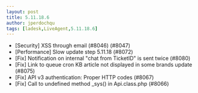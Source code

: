 ```yaml
---
layout: post
title: 5.11.18.6
author: jperdochqu
tags: [ladesk,LiveAgent,5.11.18.6]
---
```


- [Security] XSS through email (#8046) (#8047) 
- [Performance] Slow update step 5.11.18 (#8072)
- [Fix] Notification on internal "chat from TicketID" is sent twice (#8080)
- [Fix] Link to queue cron KB article not displayed in some brands update (#8075)
- [Fix] API v3 authentication: Proper HTTP codes (#8067)
- [Fix] Call to undefined method _sys() in Api.class.php (#8066)
